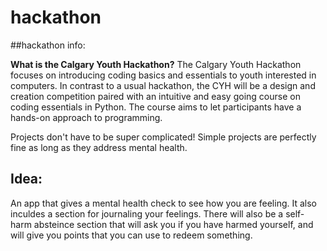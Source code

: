 # hackathon
##hackathon info:

**What is the Calgary Youth Hackathon?**
The Calgary Youth Hackathon focuses on introducing coding basics and essentials to youth interested in computers. In contrast to a usual hackathon, the CYH will be a design and creation competition paired with an intuitive and easy going course on coding essentials in Python. The course aims to let participants have a hands-on approach to programming. 

Projects don't have to be super complicated! Simple projects are perfectly fine as long as they address mental health.


## Idea:

An app that gives a mental health check to see how you are feeling. It also inculdes a section for journaling your feelings. There will also be a self-harm absteince section that will ask you if you have harmed yourself, and will give you points that you can use to redeem something.

